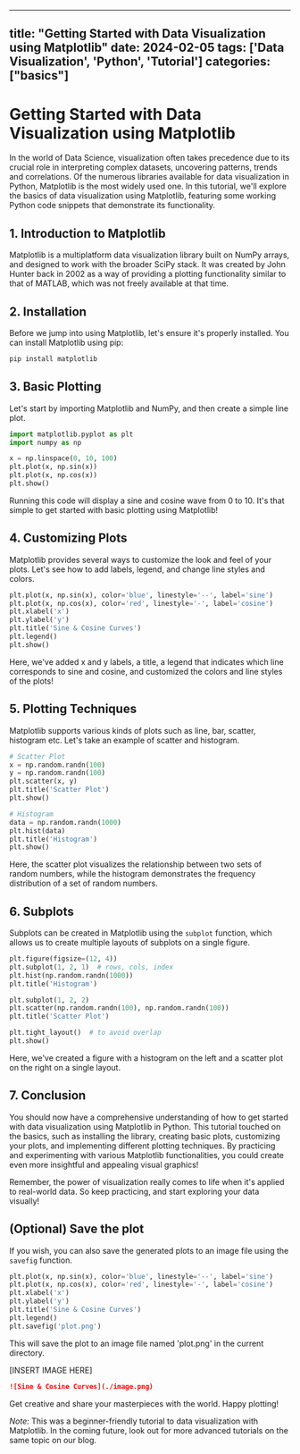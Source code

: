 
---
title: "Getting Started with Data Visualization using Matplotlib"
date: 2024-02-05
tags: ['Data Visualization', 'Python', 'Tutorial']
categories: ["basics"]
---


# Getting Started with Data Visualization using Matplotlib

In the world of Data Science, visualization often takes precedence due to its crucial role in interpreting complex datasets, uncovering patterns, trends and correlations. Of the numerous libraries available for data visualization in Python, Matplotlib is the most widely used one. In this tutorial, we'll explore the basics of data visualization using Matplotlib, featuring some working Python code snippets that demonstrate its functionality.

## 1. Introduction to Matplotlib
Matplotlib is a multiplatform data visualization library built on NumPy arrays, and designed to work with the broader SciPy stack. It was created by John Hunter back in 2002 as a way of providing a plotting functionality similar to that of MATLAB, which was not freely available at that time.

## 2. Installation
Before we jump into using Matplotlib, let's ensure it's properly installed. You can install Matplotlib using pip:
```bash
pip install matplotlib
```

## 3. Basic Plotting
Let's start by importing Matplotlib and NumPy, and then create a simple line plot.

```python
import matplotlib.pyplot as plt
import numpy as np

x = np.linspace(0, 10, 100)
plt.plot(x, np.sin(x))
plt.plot(x, np.cos(x))
plt.show()
```
Running this code will display a sine and cosine wave from 0 to 10. It's that simple to get started with basic plotting using Matplotlib!

## 4. Customizing Plots
Matplotlib provides several ways to customize the look and feel of your plots. Let's see how to add labels, legend, and change line styles and colors.

```python
plt.plot(x, np.sin(x), color='blue', linestyle='--', label='sine')
plt.plot(x, np.cos(x), color='red', linestyle='-', label='cosine')
plt.xlabel('x')
plt.ylabel('y')
plt.title('Sine & Cosine Curves')
plt.legend()
plt.show()
```
Here, we've added x and y labels, a title, a legend that indicates which line corresponds to sine and cosine, and customized the colors and line styles of the plots!

## 5. Plotting Techniques
Matplotlib supports various kinds of plots such as line, bar, scatter, histogram etc. Let's take an example of scatter and histogram.

```python
# Scatter Plot
x = np.random.randn(100)
y = np.random.randn(100)
plt.scatter(x, y)
plt.title('Scatter Plot')
plt.show()

# Histogram
data = np.random.randn(1000)
plt.hist(data)
plt.title('Histogram')
plt.show()
```
Here, the scatter plot visualizes the relationship between two sets of random numbers, while the histogram demonstrates the frequency distribution of a set of random numbers.

## 6. Subplots
Subplots can be created in Matplotlib using the `subplot` function, which allows us to create multiple layouts of subplots on a single figure.

```python
plt.figure(figsize=(12, 4))
plt.subplot(1, 2, 1)  # rows, cols, index
plt.hist(np.random.randn(1000))
plt.title('Histogram')

plt.subplot(1, 2, 2)
plt.scatter(np.random.randn(100), np.random.randn(100))
plt.title('Scatter Plot')

plt.tight_layout()  # to avoid overlap
plt.show()
```
Here, we've created a figure with a histogram on the left and a scatter plot on the right on a single layout.

## 7. Conclusion
You should now have a comprehensive understanding of how to get started with data visualization using Matplotlib in Python. This tutorial touched on the basics, such as installing the library, creating basic plots, customizing your plots, and implementing different plotting techniques. By practicing and experimenting with various Matplotlib functionalities, you could create even more insightful and appealing visual graphics!

Remember, the power of visualization really comes to life when it's applied to real-world data. So keep practicing, and start exploring your data visually!

## (Optional) Save the plot
If you wish, you can also save the generated plots to an image file using the `savefig` function.

```python
plt.plot(x, np.sin(x), color='blue', linestyle='--', label='sine')
plt.plot(x, np.cos(x), color='red', linestyle='-', label='cosine')
plt.xlabel('x')
plt.ylabel('y')
plt.title('Sine & Cosine Curves')
plt.legend()
plt.savefig('plot.png')
```
This will save the plot to an image file named 'plot.png' in the current directory.

[INSERT IMAGE HERE]
```markdown
![Sine & Cosine Curves](./image.png)
```

Get creative and share your masterpieces with the world. Happy plotting!

*Note:* This was a beginner-friendly tutorial to data visualization with Matplotlib. In the coming future, look out for more advanced tutorials on the same topic on our blog.